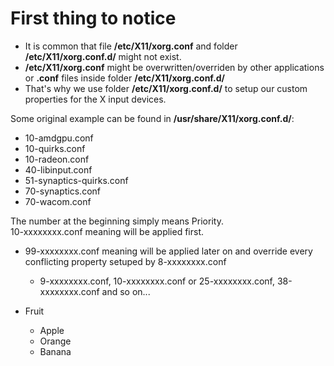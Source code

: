 # First thing to notice
* It is common that file **/etc/X11/xorg.conf** and folder **/etc/X11/xorg.conf.d/** might not exist.
* **/etc/X11/xorg.conf** might be overwritten/overriden by other applications or **.conf** files inside folder **/etc/X11/xorg.conf.d/**
* That's why we use folder **/etc/X11/xorg.conf.d/** to setup our custom properties for the X input devices.

Some original example can be found in **/usr/share/X11/xorg.conf.d/**:
* 10-amdgpu.conf
* 10-quirks.conf
* 10-radeon.conf
* 40-libinput.conf
* 51-synaptics-quirks.conf
* 70-synaptics.conf
* 70-wacom.conf

The number at the beginning simply means Priority.  
10-xxxxxxxx.conf meaning will be applied first.  
* 99-xxxxxxxx.conf meaning will be applied later on and override every conflicting property setuped by 8-xxxxxxxx.conf 
  * 9-xxxxxxxx.conf, 10-xxxxxxxx.conf or 25-xxxxxxxx.conf, 38-xxxxxxxx.conf and so on...

* Fruit
  * Apple
  * Orange
  * Banana
